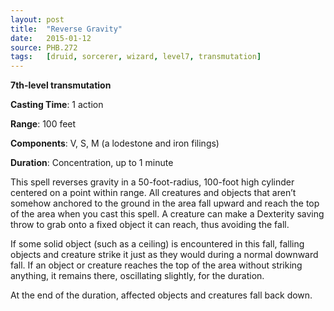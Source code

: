 ```yaml
---
layout: post
title:  "Reverse Gravity"
date:   2015-01-12
source: PHB.272
tags:   [druid, sorcerer, wizard, level7, transmutation]
---
```


**7th-level transmutation**

**Casting Time**: 1 action

**Range**: 100 feet

**Components**: V, S, M (a lodestone and iron filings)

**Duration**: Concentration, up to 1 minute

This spell reverses gravity in a 50-foot-radius, 100-foot high cylinder centered on a point within range. All creatures and objects that aren’t somehow anchored to the ground in the area fall upward and reach the top of the area when you cast this spell. A creature can make a Dexterity saving throw to grab onto a fixed object it can reach, thus avoiding the fall.

If some solid object (such as a ceiling) is encountered in this fall, falling objects and creature strike it just as they would during a normal downward fall. If an object or creature reaches the top of the area without striking anything, it remains there, oscillating slightly, for the duration.

At the end of the duration, affected objects and creatures fall back down.
